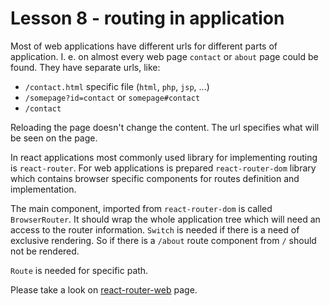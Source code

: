 # Lesson 8 - routing in application

Most of web applications have different urls for different parts of application. I. e. on
almost every web page `contact` or `about` page could be found. They have separate urls, like:
 - `/contact.html` specific file (`html`, `php`, `jsp`, ...)
 - `/somepage?id=contact` or `somepage#contact`
 - `/contact`
 
 Reloading the page doesn't change the content. The url specifies what will be seen on the page.
 
 In react applications most commonly used library for implementing routing is `react-router`.
 For web applications is prepared `react-router-dom` library which contains browser specific
 components for routes definition and implementation.
 
 The main component, imported from `react-router-dom` is called `BrowserRouter`.
 It should wrap the whole application tree which will need an access to the router information.
 `Switch` is needed if there is a need of exclusive rendering. So if there is a `/about` route
 component from `/` should not be rendered.
 
 `Route` is needed for specific path.
 
 Please take a look on [react-router-web](https://reacttraining.com/react-router/web/guides/quick-start)
 page.
 